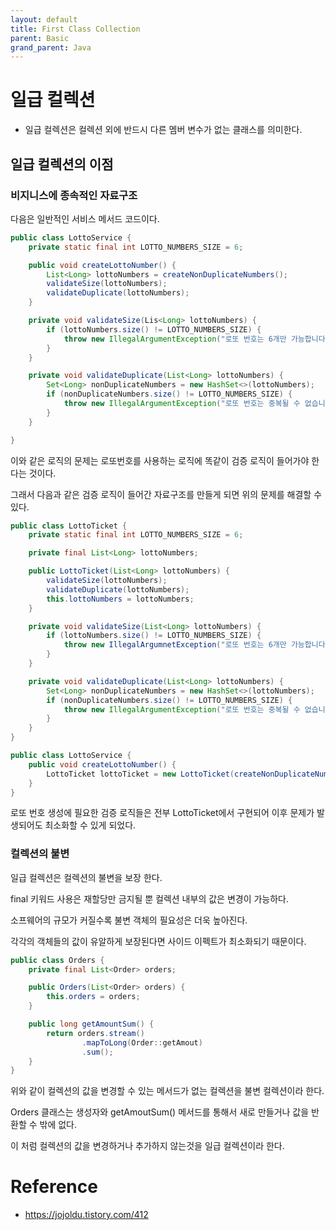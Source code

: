 ```yaml
---
layout: default
title: First Class Collection
parent: Basic
grand_parent: Java
---
```


# 일급 컬렉션

- 일급 컬렉션은 컬렉션 외에 반드시 다른 멤버 변수가 없는 클래스를 의미한다.

## 일급 컬렉션의 이점

### 비지니스에 종속적인 자료구조

다음은 일반적인 서비스 메서드 코드이다.

```java
public class LottoService {
    private static final int LOTTO_NUMBERS_SIZE = 6;

    public void createLottoNumber() {
        List<Long> lottoNumbers = createNonDuplicateNumbers();
        validateSize(lottoNumbers);
        validateDuplicate(lottoNumbers);
    }

    private void validateSize(Lis<Long> lottoNumbers) {
        if (lottoNumbers.size() != LOTTO_NUMBERS_SIZE) {
            throw new IllegalArgumentException("로또 번호는 6개만 가능합니다.");
        }
    }

    private void validateDuplicate(List<Long> lottoNumbers) {
        Set<Long> nonDuplicateNumbers = new HashSet<>(lottoNumbers);
        if (nonDuplicateNumbers.size() != LOTTO_NUMBERS_SIZE) {
            throw new IllegalArgumentException("로또 번호는 중복될 수 없습니다.");
        }
    }

}
```
이와 같은 로직의 문제는 로또번호를 사용하는 로직에 똑같이 검증 로직이 들어가야 한다는 것이다.

그래서 다음과 같은 검증 로직이 들어간 자료구조를 만들게 되면 위의 문제를 해결할 수 있다.

```java
public class LottoTicket {
    private static final int LOTTO_NUMBERS_SIZE = 6;

    private final List<Long> lottoNumbers;

    public LottoTicket(List<Long> lottoNumbers) {
        validateSize(lottoNumbers);
        validateDuplicate(lottoNumbers);
        this.lottoNumbers = lottoNumbers;
    }

    private void validateSize(List<Long> lottoNumbers) {
        if (lottoNumbers.size() != LOTTO_NUMBERS_SIZE) {
            throw new IllegalArgumnetException("로또 번호는 6개만 가능합니다.");
        }
    }

    private void validateDuplicate(List<Long> lottoNumbers) {
        Set<Long> nonDuplicateNumbers = new HashSet<>(lottoNumbers);
        if (nonDuplicateNumbers.size() != LOTTO_NUMBERS_SIZE) {
            throw new IllegalArgumentException("로또 번호는 중복될 수 없습니다.");
        }
    }
}
```

```java
public class LottoService {
    public void createLottoNumber() {
        LottoTicket lottoTicket = new LottoTicket(createNonDuplicateNumbers());
    }
}
```

로또 번호 생성에 필요한 검증 로직들은 전부 LottoTicket에서 구현되어 이후 문제가 발생되어도 최소화할 수 있게 되었다.

### 컬렉션의 불변

일급 컬렉션은 컬렉션의 불변을 보장 한다.

final 키워드 사용은 재할당만 금지될 뿐 컬렉션 내부의 값은 변경이 가능하다.

소프웨어의 규모가 커질수록 불변 객체의 필요성은 더욱 높아진다.

각각의 객체들의 값이 유알하게 보장된다면 사이드 이펙트가 최소화되기 때문이다.

```java
public class Orders {
    private final List<Order> orders;

    public Orders(List<Order> orders) {
        this.orders = orders;
    }

    public long getAmountSum() {
        return orders.stream()
                .mapToLong(Order::getAmout)
                .sum();
    }
}
```

위와 같이 컬렉션의 값을 변경할 수 있는 메서드가 없는 컬렉션을 불변 컬렉션이라 한다.

Orders 클래스는 생성자와 getAmoutSum() 메서드를 통해서 새로 만들거나 값을 반환할 수 밖에 없다.

이 처럼 컬렉션의 값을 변경하거나 추가하지 않는것을 일급 컬렉션이라 한다.

# Reference
- https://jojoldu.tistory.com/412